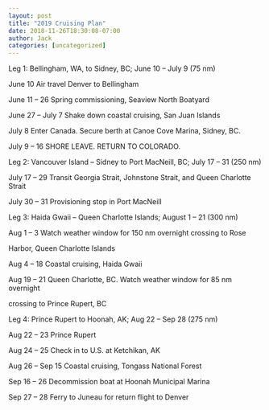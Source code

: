 ```yaml
---
layout: post
title: "2019 Cruising Plan"
date: 2018-11-26T18:30:08-07:00
author: Jack
categories: [uncategorized]
---
```


Leg 1: Bellingham, WA, to Sidney, BC; June 10 – July 9 (75 nm)

June 10 Air travel Denver to Bellingham

June 11 – 26 Spring commissioning, Seaview North Boatyard

June 27 – July 7 Shake down coastal cruising, San Juan Islands

July 8 Enter Canada. Secure berth at Canoe Cove Marina, Sidney, BC.

July 9 – 16 SHORE LEAVE. RETURN TO COLORADO.

Leg 2: Vancouver Island – Sidney to Port MacNeill, BC; July 17 – 31 (250 nm)

July 17 – 29 Transit Georgia Strait, Johnstone Strait, and Queen Charlotte Strait

July 30 – 31 Provisioning stop in Port MacNeill

Leg 3: Haida Gwaii – Queen Charlotte Islands; August 1 – 21 (300 nm)

Aug 1 – 3 Watch weather window for 150 nm overnight crossing to Rose

Harbor, Queen Charlotte Islands

Aug 4 – 18 Coastal cruising, Haida Gwaii

Aug 19 – 21 Queen Charlotte, BC. Watch weather window for 85 nm overnight

crossing to Prince Rupert, BC

Leg 4: Prince Rupert to Hoonah, AK; Aug 22 – Sep 28 (275 nm)

Aug 22 – 23 Prince Rupert

Aug 24 – 25 Check in to U.S. at Ketchikan, AK

Aug 26 – Sep 15 Coastal cruising, Tongass National Forest

Sep 16 – 26 Decommission boat at Hoonah Municipal Marina

Sep 27 – 28 Ferry to Juneau for return flight to Denver
